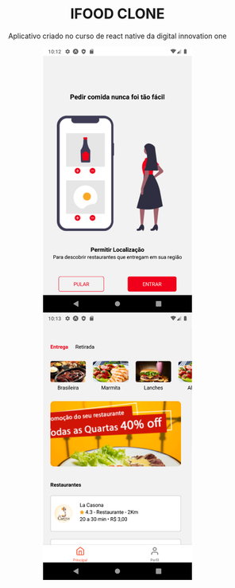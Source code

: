 <h1 align="center">
    IFOOD CLONE 
</h1>

<p align="center">
    Aplicativo criado no curso de react native da digital innovation one
</p>

<div align="center">
<img src="./src/assets/img/captura01.png" width="300px"/>
<img src="./src/assets/img/captura02.png" width="300px"/>
</div>
